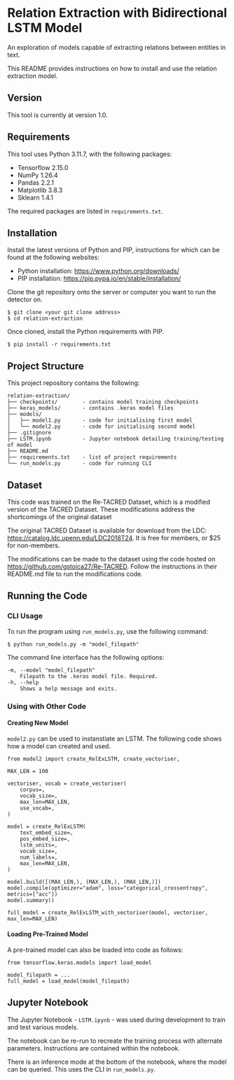 # Relation Extraction with Bidirectional LSTM Model
An exploration of models capable of extracting relations between entities in text.

This README provides instructions on how to install and use the relation extraction model.

## Version
This tool is currently at version 1.0.

## Requirements
This tool uses Python 3.11.7, with the following packages:
- Tensorflow 2.15.0
- NumPy 1.26.4
- Pandas 2.2.1
- Matplotlib 3.8.3
- Sklearn 1.4.1

The required packages are listed in `requirements.txt`.

## Installation
Install the latest versions of Python and PIP, instructions for which can be found at the following websites:

- Python installation: https://www.python.org/downloads/
- PIP installation: https://pip.pypa.io/en/stable/installation/

Clone the git repository onto the server or computer you want to run the detector on.
```
$ git clone <your git clone address>
$ cd relation-extraction
```
Once cloned, install the Python requirements with PIP.
```
$ pip install -r requirements.txt
```

## Project Structure
This project repository contains the following:

    relation-extraction/
    ├── checkpoints/        - contains model training checkpoints
    ├── keras_models/       - contains .keras model files
    ├── models/
    │   ├── model1.py       - code for initialising first model
    │   └── model2.py       - code for initialising second model
    ├── .gitignore
    ├── LSTM.ipynb          - Jupyter notebook detailing training/testing of model
    ├── README.md
    ├── requirements.txt    - list of project requirements
    └── run_models.py       - code for running CLI

## Dataset
This code was trained on the Re-TACRED Dataset, which is a modified version of the TACRED Dataset. These modifications address the shortcomings of the original dataset

The original TACRED Dataset is available for download from the LDC: https://catalog.ldc.upenn.edu/LDC2018T24. It is free for members, or $25 for non-members.

The modifications can be made to the dataset using the code hosted on https://github.com/gstoica27/Re-TACRED. Follow the instructions in their README.md file to run the modifications code.

## Running the Code
### CLI Usage
To run the program using `run_models.py`, use the following command:

    $ python run_models.py -m "model_filepath"

The command line interface has the following options:

    -m, --model "model_filepath"
        Filepath to the .keras model file. Required.
    -h, --help
        Shows a help message and exits.


### Using with Other Code

#### Creating New Model
`model2.py` can be used to instanstiate an LSTM. The following code shows how a model can created and used.

```
from model2 import create_RelExLSTM, create_vectoriser, 

MAX_LEN = 100

vectoriser, vocab = create_vectoriser(
    corpus=,
    vocab_size=,
    max_len=MAX_LEN,
    use_vocab=,
)

model = create_RelExLSTM(
    text_embed_size=,
    pos_embed_size=,
    lstm_units=,
    vocab_size=,
    num_labels=,
    max_len=MAX_LEN,
)

model.build([(MAX_LEN,), (MAX_LEN,), (MAX_LEN,)])
model.compile(optimizer="adam", loss="categorical_crossentropy", metrics=["acc"])
model.summary()

full_model = create_RelExLSTM_with_vectoriser(model, vectoriser, max_len=MAX_LEN)
```

#### Loading Pre-Trained Model
A pre-trained model can also be loaded into code as follows:

```
from tensorflow.keras.models import load_model

model_filepath = ...
full_model = load_model(model_filepath)
```


## Jupyter Notebook
The Jupyter Notebook - `LSTM.ipynb` - was used during development to train and test various models.

The notebook can be re-run to recreate the training process with alternate parameters. Instructions are contained within the notebook.

There is an inference mode at the bottom of the notebook, where the model can be queried. This uses the CLI in `run_models.py`.
